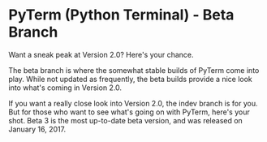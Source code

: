 # PyTerm (Python Terminal) - Beta Branch
Want a sneak peak at Version 2.0? Here's your chance.

The beta branch is where the somewhat stable builds of PyTerm come into play. While not updated as frequently, the beta builds provide a nice look into what's coming in Version 2.0.

If you want a really close look into Version 2.0, the indev branch is for you. But for those who want to see what's going on with PyTerm, here's your shot. Beta 3 is the most up-to-date beta version, and was released on January 16, 2017.
